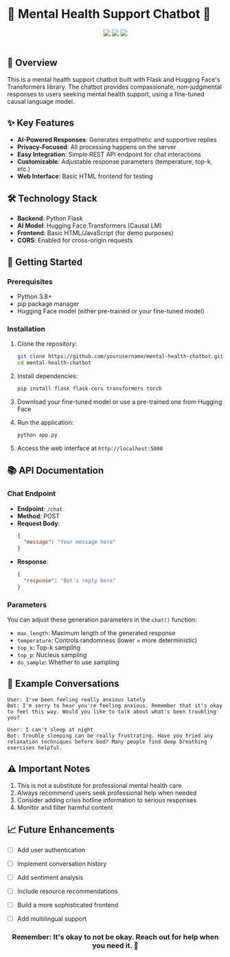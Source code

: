 # 🧠 Mental Health Support Chatbot 🤖

<div align="center">
  <img src="https://img.shields.io/badge/Python-3.8+-blue?logo=python">
  <img src="https://img.shields.io/badge/Flask-2.0+-green?logo=flask">
  <img src="https://img.shields.io/badge/Transformers-HuggingFace-yellow?logo=huggingface">
  
</div>

<br>



## 🌟 Overview

This is a mental health support chatbot built with Flask and Hugging Face's Transformers library. The chatbot provides compassionate, non-judgmental responses to users seeking mental health support, using a fine-tuned causal language model.

## ✨ Key Features

- **AI-Powered Responses**: Generates empathetic and supportive replies
- **Privacy-Focused**: All processing happens on the server
- **Easy Integration**: Simple REST API endpoint for chat interactions
- **Customizable**: Adjustable response parameters (temperature, top-k, etc.)
- **Web Interface**: Basic HTML frontend for testing

## 🛠️ Technology Stack

- **Backend**: Python Flask
- **AI Model**: Hugging Face Transformers (Causal LM)
- **Frontend**: Basic HTML/JavaScript (for demo purposes)
- **CORS**: Enabled for cross-origin requests

## 🚀 Getting Started

### Prerequisites
- Python 3.8+
- pip package manager
- Hugging Face model (either pre-trained or your fine-tuned model)

### Installation
1. Clone the repository:
   ```bash
   git clone https://github.com/yourusername/mental-health-chatbot.git
   cd mental-health-chatbot
   ```

2. Install dependencies:
   ```bash
   pip install flask flask-cors transformers torch
   ```

3. Download your fine-tuned model or use a pre-trained one from Hugging Face

4. Run the application:
   ```bash
   python app.py
   ```

5. Access the web interface at `http://localhost:5000`

## 📚 API Documentation

### Chat Endpoint
- **Endpoint**: `/chat`
- **Method**: POST
- **Request Body**:
  ```json
  {
    "message": "Your message here"
  }
  ```
- **Response**:
  ```json
  {
    "response": "Bot's reply here"
  }
  ```

### Parameters
You can adjust these generation parameters in the `chat()` function:
- `max_length`: Maximum length of the generated response
- `temperature`: Controls randomness (lower = more deterministic)
- `top_k`: Top-k sampling
- `top_p`: Nucleus sampling
- `do_sample`: Whether to use sampling

## 🤖 Example Conversations

```
User: I've been feeling really anxious lately
Bot: I'm sorry to hear you're feeling anxious. Remember that it's okay to feel this way. Would you like to talk about what's been troubling you?

User: I can't sleep at night
Bot: Trouble sleeping can be really frustrating. Have you tried any relaxation techniques before bed? Many people find deep breathing exercises helpful.
```

## ⚠️ Important Notes

1. This is not a substitute for professional mental health care
2. Always recommend users seek professional help when needed
3. Consider adding crisis hotline information to serious responses
4. Monitor and filter harmful content

## 📈 Future Enhancements

- [ ] Add user authentication
- [ ] Implement conversation history
- [ ] Add sentiment analysis
- [ ] Include resource recommendations
- [ ] Build a more sophisticated frontend
- [ ] Add multilingual support


<div align="center"> <h3>Remember: It's okay to not be okay. Reach out for help when you need it. 💙</h3> </div>


